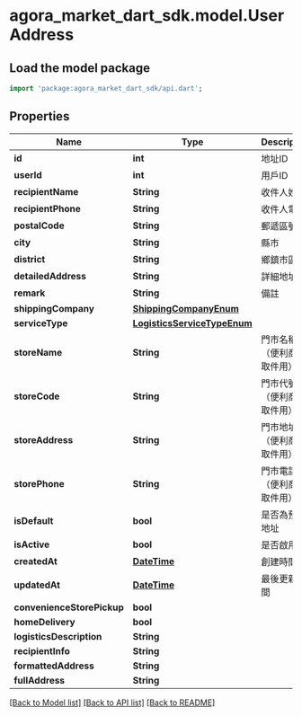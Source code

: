 # agora_market_dart_sdk.model.UserAddress

## Load the model package
```dart
import 'package:agora_market_dart_sdk/api.dart';
```

## Properties
Name | Type | Description | Notes
------------ | ------------- | ------------- | -------------
**id** | **int** | 地址ID | [optional] 
**userId** | **int** | 用戶ID | [optional] 
**recipientName** | **String** | 收件人姓名 | [optional] 
**recipientPhone** | **String** | 收件人電話 | [optional] 
**postalCode** | **String** | 郵遞區號 | [optional] 
**city** | **String** | 縣市 | [optional] 
**district** | **String** | 鄉鎮市區 | [optional] 
**detailedAddress** | **String** | 詳細地址 | [optional] 
**remark** | **String** | 備註 | [optional] 
**shippingCompany** | [**ShippingCompanyEnum**](ShippingCompanyEnum.md) |  | [optional] 
**serviceType** | [**LogisticsServiceTypeEnum**](LogisticsServiceTypeEnum.md) |  | [optional] 
**storeName** | **String** | 門市名稱（便利商店取件用） | [optional] 
**storeCode** | **String** | 門市代號（便利商店取件用） | [optional] 
**storeAddress** | **String** | 門市地址（便利商店取件用） | [optional] 
**storePhone** | **String** | 門市電話（便利商店取件用） | [optional] 
**isDefault** | **bool** | 是否為預設地址 | [optional] 
**isActive** | **bool** | 是否啟用 | [optional] 
**createdAt** | [**DateTime**](DateTime.md) | 創建時間 | [optional] 
**updatedAt** | [**DateTime**](DateTime.md) | 最後更新時間 | [optional] 
**convenienceStorePickup** | **bool** |  | [optional] 
**homeDelivery** | **bool** |  | [optional] 
**logisticsDescription** | **String** |  | [optional] 
**recipientInfo** | **String** |  | [optional] 
**formattedAddress** | **String** |  | [optional] 
**fullAddress** | **String** |  | [optional] 

[[Back to Model list]](../README.md#documentation-for-models) [[Back to API list]](../README.md#documentation-for-api-endpoints) [[Back to README]](../README.md)


